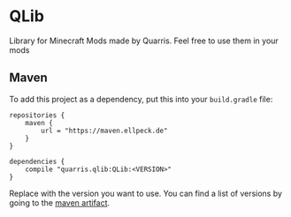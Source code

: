 # QLib
Library for Minecraft Mods made by Quarris. Feel free to use them in your mods

## Maven
To add this project as a dependency, put this into your `build.gradle` file:
```
repositories {
    maven {
        url = "https://maven.ellpeck.de"
    }
}

dependencies {
    compile "quarris.qlib:QLib:<VERSION>"
}
```
Replace <VERSION> with the version you want to use. You can find a list of versions by going to the [maven artifact](https://maven.ellpeck.de/quarris/qlib/QLib/).
